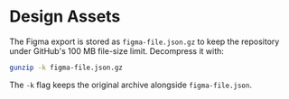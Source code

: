 # Design Assets

The Figma export is stored as `figma-file.json.gz` to keep the repository under GitHub's 100 MB file-size limit. Decompress it with:

```bash
gunzip -k figma-file.json.gz
```

The `-k` flag keeps the original archive alongside `figma-file.json`.
